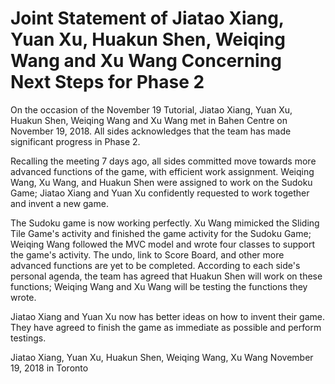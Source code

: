 # Joint Statement of Jiatao Xiang, Yuan Xu, Huakun Shen, Weiqing Wang and Xu Wang Concerning Next Steps for Phase 2

On the occasion of the November 19 Tutorial, Jiatao Xiang, Yuan Xu, Huakun Shen, Weiqing Wang and Xu Wang met in Bahen Centre 
on November 19, 2018. All sides acknowledges that the team has made significant progress in Phase 2. 

Recalling the meeting 7 days ago, all sides committed move towards more advanced functions of the game, with efficient work assignment.
Weiqing Wang, Xu Wang, and Huakun Shen were assigned to work on the Sudoku Game; Jiatao Xiang and Yuan Xu confidently requested to work 
together and invent a new game.

The Sudoku game is now working perfectly. Xu Wang mimicked the Sliding Tile Game's activity and finished the game activity for the Sudoku
Game; Weiqing Wang followed the MVC model and wrote four classes to support the game's activity. The undo, link to Score Board, and other 
more advanced functions are yet to be completed. According to each side's personal agenda, the team has agreed that Huakun Shen will work on 
these functions; Weiqing Wang and Xu Wang will be testing the functions they wrote.

Jiatao Xiang and Yuan Xu now has better ideas on how to invent their game. They have agreed to finish the game as immediate as possible 
and perform testings.



Jiatao Xiang, Yuan Xu, Huakun Shen, Weiqing Wang, Xu Wang
November 19, 2018 in Toronto
